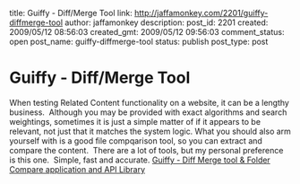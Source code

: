 title: Guiffy - Diff/Merge Tool
link: http://jaffamonkey.com/2201/guiffy-diffmerge-tool
author: jaffamonkey
description: 
post_id: 2201
created: 2009/05/12 08:56:03
created_gmt: 2009/05/12 09:56:03
comment_status: open
post_name: guiffy-diffmerge-tool
status: publish
post_type: post

# Guiffy - Diff/Merge Tool

When testing Related Content functionality on a website, it can be a lengthy business.  Although you may be provided with exact algorithms and search weightings, sometimes it is just a simple matter of if it appears to be relevant, not just that it matches the system logic. What you should also arm yourself with is a good file compqarison tool, so you can extract and compare the content.  There are a lot of tools, but my personal preference is this one.  Simple, fast and accurate. [Guiffy - Diff Merge tool & Folder Compare application and API Library](http://www.guiffy.com/)
